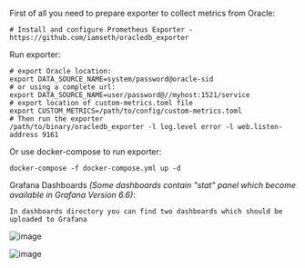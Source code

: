 First of all you need to prepare exporter to collect metrics from Oracle:
```
# Install and configure Prometheus Exporter - https://github.com/iamseth/oracledb_exporter
```

Run exporter:
```
# export Oracle location:
export DATA_SOURCE_NAME=system/password@oracle-sid
# or using a complete url:
export DATA_SOURCE_NAME=user/password@//myhost:1521/service
# export location of custom-metrics.toml file
export CUSTOM_METRICS=/path/to/config/custom-metrics.toml
# Then run the exporter
/path/to/binary/oracledb_exporter -l log.level error -l web.listen-address 9161
```

Or use docker-compose to run exporter:
```
docker-compose -f docker-compose.yml up -d
```

Grafana Dashboards *(Some dashboards contain "stat" panel which become available in Grafana Version 6.6)*:
```
In dashboards directory you can find two dashboards which should be uploaded to Grafana
```
![image](https://user-images.githubusercontent.com/61619927/76682347-1cf5e200-6604-11ea-8c2d-1e3f639e1f77.png)

![image](https://user-images.githubusercontent.com/61619927/76682361-3dbe3780-6604-11ea-8a7a-bb07daaec1a6.png)